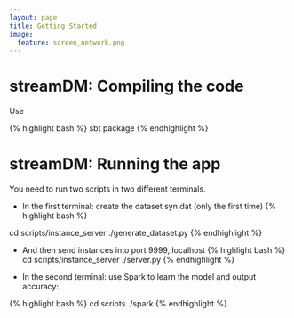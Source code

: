 ```yaml
---
layout: page
title: Getting Started
image:
  feature: screen_network.png
---
```


# streamDM: Compiling the code

Use 

{% highlight bash %}
sbt package
{% endhighlight %}

# streamDM: Running the app

You need to run two scripts in two different terminals.

*  In the first terminal: create the dataset syn.dat (only the first time)
{% highlight bash %}

cd scripts/instance_server
./generate_dataset.py
{% endhighlight %}

* And then send instances into port 9999, localhost
{% highlight bash %}
cd scripts/instance_server
./server.py
{% endhighlight %}

* In the second terminal: use Spark to learn the model and output accuracy:

{% highlight bash %}
cd scripts
./spark
{% endhighlight %}
